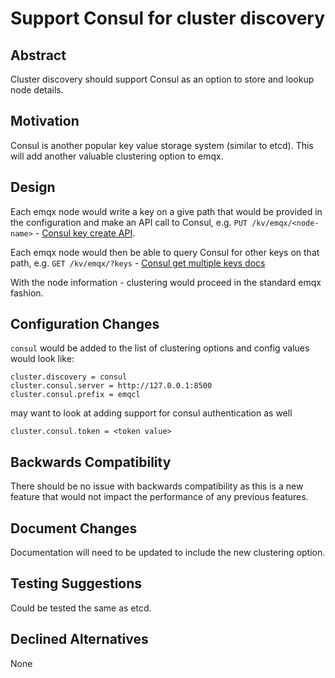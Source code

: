# Support Consul for cluster discovery

## Abstract

Cluster discovery should support Consul as an option to store and lookup node details.

## Motivation

Consul is another popular key value storage system (similar to etcd). This will add another valuable clustering option to emqx.

## Design

Each emqx node would write a key on a give path that would be provided in the configuration and make an API call
to Consul, e.g. `PUT /kv/emqx/<node-name>` - [Consul key create API](https://www.consul.io/api-docs/kv#create-update-key).

Each emqx node would then be able to query Consul for other keys on that path, e.g. `GET /kv/emqx/?keys` - 
[Consul get multiple keys docs](https://www.consul.io/api-docs/kv#keys-response)

With the node information - clustering would proceed in the standard emqx fashion. 

## Configuration Changes

`consul` would be added to the list of clustering options and config values would look like:

```
cluster.discovery = consul
cluster.consul.server = http://127.0.0.1:8500
cluster.consul.prefix = emqcl
```

may want to look at adding support for consul authentication as well

```
cluster.consul.token = <token value>
```

## Backwards Compatibility

There should be no issue with backwards compatibility as this is a new feature that would
not impact the performance of any previous features.

## Document Changes

Documentation will need to be updated to include the new clustering option.

## Testing Suggestions

Could be tested the same as etcd.

## Declined Alternatives

None
